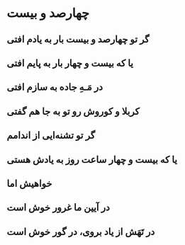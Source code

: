 چهارصد و بیست
================

گر تو چهارصد و بیست بار به یادم افتی
----------------------------------------------------------
یا که بیست و چهار بار به پایم افتی
---------------------------------------------------
در مَـهِ جاده به سازم افتی
------------------------------------------
کربلا و کوروش رو تو به جا هم گفتی
-----------------------------------------------------------
گر تو تشنه‌ایی از اندامم
------------------------------------
یا که بیست و چهار ساعت روز به یادش هستی
--------------------------------------------------------------------
خواهیش اما 
------------------
در آیین ما غرور خوش است
--------------------------------------------
در تَهَش از یاد بروی، در گور خوش است
------------------------------------------------------------